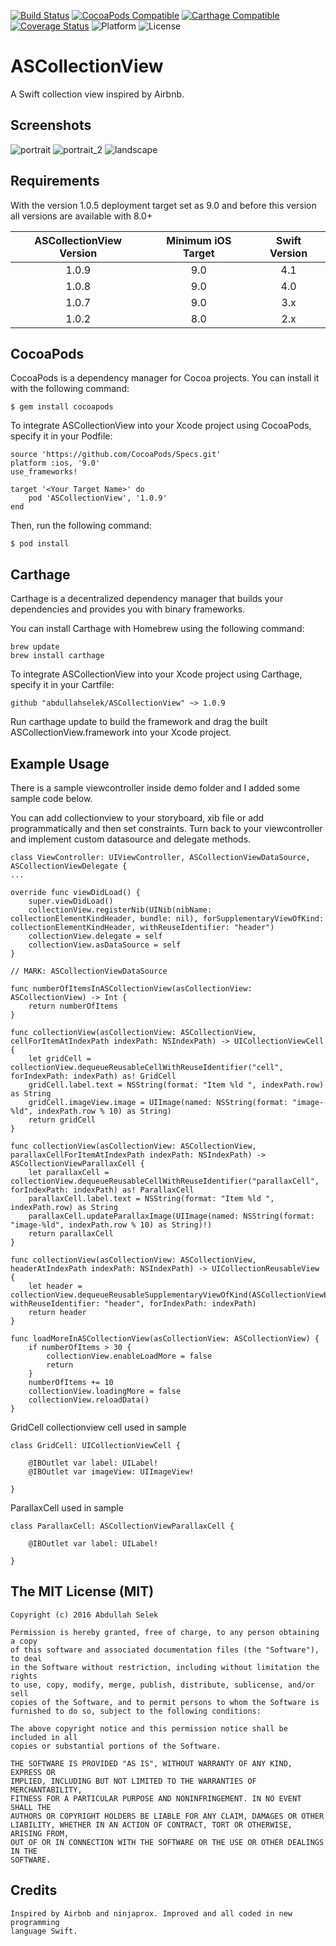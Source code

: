 [![Build Status](https://travis-ci.org/abdullahselek/ASCollectionView.svg?branch=master)](https://travis-ci.org/abdullahselek/ASCollectionView)
[![CocoaPods Compatible](https://img.shields.io/cocoapods/v/ASCollectionView.svg)](http://cocoapods.org/pods/ASCollectionView)
[![Carthage Compatible](https://img.shields.io/badge/Carthage-compatible-4BC51D.svg?style=flat)](https://github.com/Carthage/Carthage)
[![Coverage Status](https://coveralls.io/repos/github/abdullahselek/ASCollectionView/badge.svg?branch=master)](https://coveralls.io/github/abdullahselek/ASCollectionView?branch=master)
![Platform](https://img.shields.io/cocoapods/p/ASCollectionView.svg?style=flat)
![License](https://img.shields.io/dub/l/vibe-d.svg)

# ASCollectionView
A Swift collection view inspired by Airbnb.

## Screenshots

![portrait](https://github.com/abdullahselek/ASCollectionView/blob/master/screenshots/ascollectionview_1.png)
![portrait_2](https://github.com/abdullahselek/ASCollectionView/blob/master/screenshots/ascollectionview_2.png)
![landscape](https://github.com/abdullahselek/ASCollectionView/blob/master/screenshots/ascollectionview_3.png)

## Requirements

With the version 1.0.5 deployment target set as 9.0 and before this version all versions are
available with 8.0+

| ASCollectionView Version | Minimum iOS Target  | Swift Version |
|:--------------------:|:---------------------------:|:---------------------------:|
| 1.0.9 | 9.0 | 4.1 |
| 1.0.8 | 9.0 | 4.0 |
| 1.0.7 | 9.0 | 3.x |
| 1.0.2 | 8.0 | 2.x |

## CocoaPods

CocoaPods is a dependency manager for Cocoa projects. You can install it with the following command:
```	
$ gem install cocoapods
```

To integrate ASCollectionView into your Xcode project using CocoaPods, specify it in your Podfile:
```
source 'https://github.com/CocoaPods/Specs.git'
platform :ios, '9.0'
use_frameworks!

target '<Your Target Name>' do
    pod 'ASCollectionView', '1.0.9'
end
```
Then, run the following command:
```
$ pod install
```

## Carthage

Carthage is a decentralized dependency manager that builds your dependencies and provides you with binary frameworks.

You can install Carthage with Homebrew using the following command:

```
brew update
brew install carthage
```

To integrate ASCollectionView into your Xcode project using Carthage, specify it in your Cartfile:

```
github "abdullahselek/ASCollectionView" ~> 1.0.9
```

Run carthage update to build the framework and drag the built ASCollectionView.framework into your Xcode project.

## Example Usage

There is a sample viewcontroller inside demo folder and I added some sample code below.

You can add collectionview to your storyboard, xib file or add programmatically and then set constraints. Turn back to your
viewcontroller and implement custom datasource and delegate methods.
```
class ViewController: UIViewController, ASCollectionViewDataSource, ASCollectionViewDelegate {
...

override func viewDidLoad() {
    super.viewDidLoad()
    collectionView.registerNib(UINib(nibName: collectionElementKindHeader, bundle: nil), forSupplementaryViewOfKind: collectionElementKindHeader, withReuseIdentifier: "header")
    collectionView.delegate = self
    collectionView.asDataSource = self
}

// MARK: ASCollectionViewDataSource

func numberOfItemsInASCollectionView(asCollectionView: ASCollectionView) -> Int {
    return numberOfItems
}

func collectionView(asCollectionView: ASCollectionView, cellForItemAtIndexPath indexPath: NSIndexPath) -> UICollectionViewCell {
    let gridCell = collectionView.dequeueReusableCellWithReuseIdentifier("cell", forIndexPath: indexPath) as! GridCell
    gridCell.label.text = NSString(format: "Item %ld ", indexPath.row) as String
    gridCell.imageView.image = UIImage(named: NSString(format: "image-%ld", indexPath.row % 10) as String)
    return gridCell
}

func collectionView(asCollectionView: ASCollectionView, parallaxCellForItemAtIndexPath indexPath: NSIndexPath) -> ASCollectionViewParallaxCell {
    let parallaxCell = collectionView.dequeueReusableCellWithReuseIdentifier("parallaxCell", forIndexPath: indexPath) as! ParallaxCell
    parallaxCell.label.text = NSString(format: "Item %ld ", indexPath.row) as String
    parallaxCell.updateParallaxImage(UIImage(named: NSString(format: "image-%ld", indexPath.row % 10) as String)!)
    return parallaxCell
}

func collectionView(asCollectionView: ASCollectionView, headerAtIndexPath indexPath: NSIndexPath) -> UICollectionReusableView {
    let header = collectionView.dequeueReusableSupplementaryViewOfKind(ASCollectionViewElement.Header, withReuseIdentifier: "header", forIndexPath: indexPath)
    return header
}

func loadMoreInASCollectionView(asCollectionView: ASCollectionView) {
    if numberOfItems > 30 {
        collectionView.enableLoadMore = false
        return
    }
    numberOfItems += 10
    collectionView.loadingMore = false
    collectionView.reloadData()
}
```
GridCell collectionview cell used in sample
```
class GridCell: UICollectionViewCell {

    @IBOutlet var label: UILabel!
    @IBOutlet var imageView: UIImageView!

}
```
ParallaxCell used in sample
```
class ParallaxCell: ASCollectionViewParallaxCell {

	@IBOutlet var label: UILabel!

}
```
## The MIT License (MIT)
```
Copyright (c) 2016 Abdullah Selek

Permission is hereby granted, free of charge, to any person obtaining a copy
of this software and associated documentation files (the "Software"), to deal
in the Software without restriction, including without limitation the rights
to use, copy, modify, merge, publish, distribute, sublicense, and/or sell
copies of the Software, and to permit persons to whom the Software is
furnished to do so, subject to the following conditions:

The above copyright notice and this permission notice shall be included in all
copies or substantial portions of the Software.

THE SOFTWARE IS PROVIDED "AS IS", WITHOUT WARRANTY OF ANY KIND, EXPRESS OR
IMPLIED, INCLUDING BUT NOT LIMITED TO THE WARRANTIES OF MERCHANTABILITY,
FITNESS FOR A PARTICULAR PURPOSE AND NONINFRINGEMENT. IN NO EVENT SHALL THE
AUTHORS OR COPYRIGHT HOLDERS BE LIABLE FOR ANY CLAIM, DAMAGES OR OTHER
LIABILITY, WHETHER IN AN ACTION OF CONTRACT, TORT OR OTHERWISE, ARISING FROM,
OUT OF OR IN CONNECTION WITH THE SOFTWARE OR THE USE OR OTHER DEALINGS IN THE
SOFTWARE.
```
## Credits
```
Inspired by Airbnb and ninjaprox. Improved and all coded in new programming 
language Swift.
```
